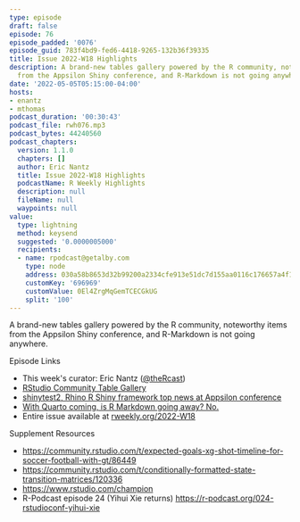 ```yaml
---
type: episode
draft: false
episode: 76
episode_padded: '0076'
episode_guid: 783f4bd9-fed6-4418-9265-132b36f39335
title: Issue 2022-W18 Highlights
description: A brand-new tables gallery powered by the R community, noteworthy items
  from the Appsilon Shiny conference, and R-Markdown is not going anywhere.
date: '2022-05-05T05:15:00-04:00'
hosts:
- enantz
- mthomas
podcast_duration: '00:30:43'
podcast_file: rwh076.mp3
podcast_bytes: 44240560
podcast_chapters:
  version: 1.1.0
  chapters: []
  author: Eric Nantz
  title: Issue 2022-W18 Highlights
  podcastName: R Weekly Highlights
  description: null
  fileName: null
  waypoints: null
value:
  type: lightning
  method: keysend
  suggested: '0.0000005000'
  recipients:
  - name: rpodcast@getalby.com
    type: node
    address: 030a58b8653d32b99200a2334cfe913e51dc7d155aa0116c176657a4f1722677a3
    customKey: '696969'
    customValue: 0El4ZrgMqGemTCECGkUG
    split: '100'
---
```

A brand-new tables gallery powered by the R community, noteworthy items
from the Appsilon Shiny conference, and R-Markdown is not going
anywhere.

Episode Links

-   This week's curator: Eric Nantz
    (<a href="https://twitter.com/thercast" rel="nofollow">@theRcast</a>)
-   <a href="https://www.rstudio.com/blog/rstudio-community-table-gallery/"
    rel="nofollow">RStudio Community Table Gallery</a>
-   <a
    href="https://www.infoworld.com/article/3658981/shinytest2-rhino-r-shiny-framework-top-news-at-appsilon-conference.html"
    rel="nofollow">shinytest2, Rhino R Shiny framework top news at Appsilon
    conference</a>
-   <a href="https://yihui.org/en/2022/04/quarto-r-markdown/"
    rel="nofollow">With Quarto coming, is R Markdown going away? No.</a>
-   Entire issue available at
    <a href="https://rweekly.org/2022-W18.html"
    rel="nofollow">rweekly.org/2022-W18</a>

Supplement Resources

-   <a
    href="https://community.rstudio.com/t/expected-goals-xg-shot-timeline-for-soccer-football-with-gt/86449"
    rel="nofollow">https://community.rstudio.com/t/expected-goals-xg-shot-timeline-for-soccer-football-with-gt/86449</a>
-   <a
    href="https://community.rstudio.com/t/conditionally-formatted-state-transition-matrices/120336"
    rel="nofollow">https://community.rstudio.com/t/conditionally-formatted-state-transition-matrices/120336</a>
-   <a href="https://www.rstudio.com/champion"
    rel="nofollow">https://www.rstudio.com/champion</a>
-   R-Podcast episode 24 (Yihui Xie returns)
    <a href="https://r-podcast.org/024-rstudioconf-yihui-xie"
    rel="nofollow">https://r-podcast.org/024-rstudioconf-yihui-xie</a>
